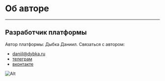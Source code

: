 # Об авторе

---

## Разработчик платформы

Автор платформы: Дыбка Даниил. Связаться с автором:

- [daniil@dybka.ru](mailto:daniil@dybka.ru)
- [телеграм](https://ddybka.t.me)
- [вконтакте](https://vk.com/ddybka)

![Alt](https://dybka.ru/img/baumanka/box2.jpg)

